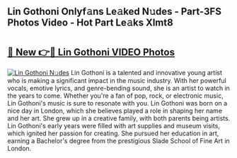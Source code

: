 ## Lin Gothoni Onlyf𝚊ns Le𝚊ked N𝚞des - Part-3FS Photos Video - Hot Part Le𝚊ks Xlmt8

# <h2><a href="http://ab97393.deff.icu/?id=Lin+Gothoni">🔗 New 👉🔴 Lin Gothoni VIDEO Photos</a></h2>

[![Lin Gothoni N𝚞des](https://i.imgur.com/rIISA9y.gif)](http://ab97393.deff.icu/?id=Lin+Gothoni)
Lin Gothoni is a talented and innovative young artist who is making a significant impact in the music industry. With her powerful vocals, emotive lyrics, and genre-bending sound, she is an artist to watch in the years to come. Whether you're a fan of pop, rock, or electronic music, Lin Gothoni's music is sure to resonate with you. Lin Gothoni was born on a nice day in London, which she believes played a role in shaping her name and her art. She grew up in a creative family, with both parents being artists. Lin Gothoni's early years were filled with art supplies and museum visits, which ignited her passion for creating. She pursued her education in art, earning a Bachelor's degree from the prestigious Slade School of Fine Art in London.
